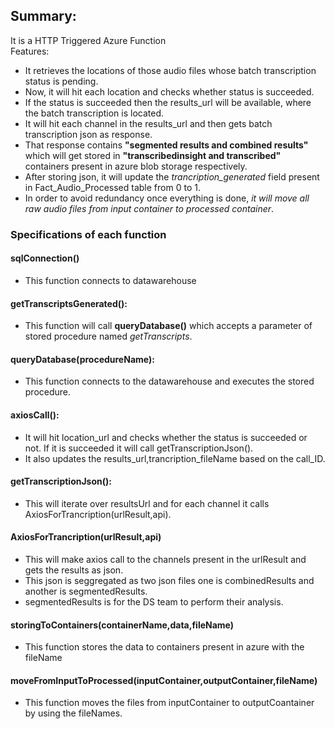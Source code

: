   
## Summary:  
It is a HTTP Triggered Azure Function  
Features:  
*  It retrieves the locations of those audio files whose batch transcription status is pending.  
* Now, it will hit each location and checks whether status is succeeded.  
* If the status is succeeded then the results_url will be available, where the batch transcription is located.  
* It will hit each channel in the results_url and then gets batch transcription json as response.  
* That response contains **"segmented results and combined results"**  which will get stored in **"transcribedinsight and transcribed"** containers present in azure blob storage respectively.
* After storing json, it will update the _trancription_generated_ field present in Fact_Audio_Processed table from 0 to 1.  
* In order to avoid redundancy once everything is done, _it will move all raw audio files from input container to processed container_.  

###  Specifications of each function

#### sqlConnection()
* This function connects to datawarehouse

#### getTranscriptsGenerated():  
* This function will call **queryDatabase()** which accepts a parameter of stored procedure named _getTranscripts_.

#### queryDatabase(procedureName):
* This function connects to the datawarehouse and executes the stored procedure.

#### axiosCall():
* It will hit location_url and checks whether the status is succeeded or not. If it is succeeded it will call getTranscriptionJson().
* It also updates the results_url,trancription_fileName based on the call_ID.

#### getTranscriptionJson():
* This will iterate over resultsUrl and for each channel it calls AxiosForTrancription(urlResult,api).

#### AxiosForTrancription(urlResult,api)
* This will make axios call to the channels present in the urlResult and gets the results as json.  
* This json is seggregated as two json files one is combinedResults and another is segmentedResults.
* segmentedResults is for the DS team to perform their analysis.

#### storingToContainers(containerName,data,fileName)
* This function stores the data to containers present in azure with the fileName

#### moveFromInputToProcessed(inputContainer,outputContainer,fileName)
* This function moves the files from inputContainer to outputCoantainer by using the fileNames.









